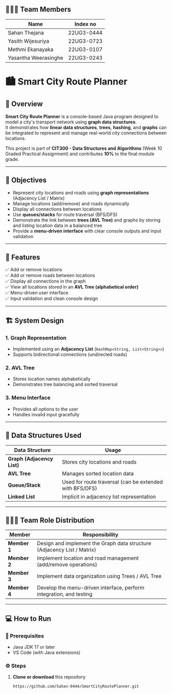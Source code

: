 ## 🧑‍🤝‍🧑 Team Members

| Name | Index no |
|---------|----------------|
| Sahan Thejana | 22UG3-0444 |
| Yasith Wijesuriya | 22UG3-0723 |
| Methmi Ekanayaka | 22UG3-0107 |
| Yasantha Weerasinghe | 22UG3-0243 |

# 🏙️ Smart City Route Planner

## 📘 Overview
**Smart City Route Planner** is a console-based Java program designed to model a city's transport network using **graph data structures**.  
It demonstrates how **linear data structures**, **trees**, **hashing**, and **graphs** can be integrated to represent and manage real-world city connections between locations.

This project is part of **CIT300 - Data Structures and Algorithms** (Week 10 Graded Practical Assignment) and contributes **10%** to the final module grade.

---

## 🎯 Objectives
- Represent city locations and roads using **graph representations** (Adjacency List / Matrix)
- Manage locations (add/remove) and roads dynamically
- Display all connections between locations
- Use **queues/stacks** for route traversal (BFS/DFS)
- Demonstrate the link between **trees (AVL Tree)** and graphs by storing and listing location data in a balanced tree
- Provide a **menu-driven interface** with clear console outputs and input validation

---

## 🧩 Features
✅ Add or remove locations  
✅ Add or remove roads between locations  
✅ Display all connections in the graph  
✅ View all locations stored in an **AVL Tree (alphabetical order)**  
✅ Menu-driven user interface  
✅ Input validation and clean console design  

---

## 🏗️ System Design

### 1. **Graph Representation**
- Implemented using an **Adjacency List** (`HashMap<String, List<String>>`)
- Supports bidirectional connections (undirected roads)

### 2. **AVL Tree**
- Stores location names alphabetically
- Demonstrates tree balancing and sorted traversal

### 3. **Menu Interface**
- Provides all options to the user
- Handles invalid input gracefully

---

## 🧠 Data Structures Used
| Data Structure | Usage |
|----------------|--------|
| **Graph (Adjacency List)** | Stores city locations and roads |
| **AVL Tree** | Manages sorted location data |
| **Queue/Stack** | Used for route traversal (can be extended with BFS/DFS) |
| **Linked List** | Implicit in adjacency list representation |

---

## 🧑‍🤝‍🧑 Team Role Distribution

| Member | Responsibility |
|---------|----------------|
| **Member 1** | Design and implement the Graph data structure (Adjacency List / Matrix) |
| **Member 2** | Implement location and road management (add/remove operations) |
| **Member 3** | Implement data organization using Trees / AVL Tree |
| **Member 4** | Develop the menu-driven interface, perform integration, and testing |

---

## 💻 How to Run

### 🔧 Prerequisites
- Java JDK 17 or later
- VS Code (with Java extensions)

### ⚙️ Steps
1. **Clone or download** this repository  
   ```bash
   https://github.com/Sahan-0444/SmartCityRoutePlanner.git


